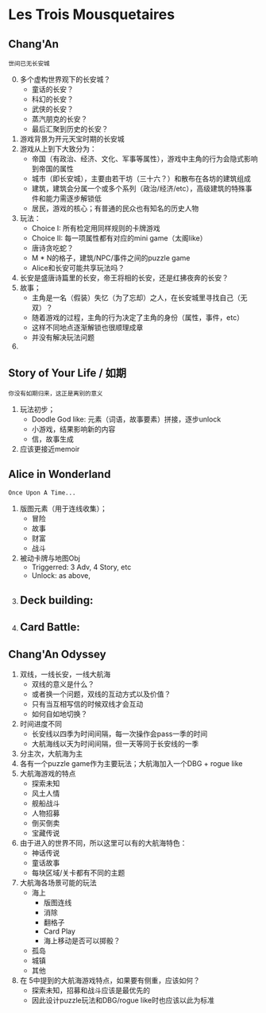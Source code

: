 # Les Trois Mousquetaires

## Chang'An

    世间已无长安城

0.  多个虚构世界观下的长安城？
    -   童话的长安？
    -   科幻的长安？
    -   武侠的长安？
    -   蒸汽朋克的长安？
    -   最后汇聚到历史的长安？
1.  游戏背景为开元天宝时期的长安城
2.  游戏从上到下大致分为：
    -   帝国（有政治、经济、文化、军事等属性），游戏中主角的行为会隐式影响到帝国的属性
    -   城市（即长安城），主要由若干坊（三十六？）和散布在各坊的建筑组成
    -   建筑，建筑会分属一个或多个系列（政治/经济/etc），高级建筑的特殊事件和能力需逐步解锁低
    -   居民，游戏的核心；有普通的民众也有知名的历史人物
3.  玩法：
    -   Choice I: 所有检定用同样规则的卡牌游戏
    -   Choice II: 每一项属性都有对应的mini game（太阁like）
    -   唐诗贪吃蛇？
    -   M * N的格子，建筑/NPC/事件之间的puzzle game
    -   Alice和长安可能共享玩法吗？
4.  长安是盛唐诗篇里的长安，帝王将相的长安，还是红拂夜奔的长安？
5.  故事；
    -   主角是一名（假装）失忆（为了忘却）之人，在长安城里寻找自己（无双）？
    -   随着游戏的过程，主角的行为决定了主角的身份（属性，事件，etc）
    -   这样不同地点逐渐解锁也很顺理成章
    -   并没有解决玩法问题
6.  

## Story of Your Life / 如期

    你没有如期归来，这正是离别的意义

1.  玩法初步；
    -   Doodle God like: 元素（词语，故事要素）拼接，逐步unlock
    -   小游戏，结果影响新的内容
    -   信，故事生成
2.  应该更接近memoir

## Alice in Wonderland

    Once Upon A Time...

1.  版图元素（用于连线收集）；
    -   冒险
    -   故事
    -   财富
    -   战斗
2.  被动卡牌与地图Obj
    -   Triggerred: 3 Adv, 4 Story, etc
    -   Unlock: as above,
3.  Deck building:
    -   
4.  Card Battle:
    -   

##  Chang'An Odyssey

1.  双线，一线长安，一线大航海
    -   双线的意义是什么？
    -   或者换一个问题，双线的互动方式以及价值？
    -   只有当互相写信的时候双线才会互动
    -   如何自如地切换？
2.  时间进度不同
    -   长安线以四季为时间间隔，每一次操作会pass一季的时间
    -   大航海线以天为时间间隔，但一天等同于长安线的一季
3.  分主次，大航海为主
4.  各有一个puzzle game作为主要玩法；大航海加入一个DBG + rogue like
5.  大航海游戏的特点
    -   探索未知
    -   风土人情
    -   舰船战斗
    -   人物招募
    -   倒买倒卖
    -   宝藏传说
6.  由于进入的世界不同，所以这里可以有的大航海特色：
    -   神话传说
    -   童话故事
    -   每块区域/关卡都有不同的主题
7.  大航海各场景可能的玩法
    -   海上
        *   版图连线
        *   消除
        *   翻格子
        *   Card Play
        *   海上移动是否可以掷骰？
    -   孤岛
    -   城镇
    -   其他
8.  在 5中提到的大航海游戏特点，如果要有侧重，应该如何？
    -   探索未知，招募和战斗应该是最优先的
    -   因此设计puzzle玩法和DBG/rogue like时也应该以此为标准
